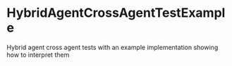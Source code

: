# HybridAgentCrossAgentTestExample
Hybrid agent cross agent tests with an example implementation showing how to interpret them
